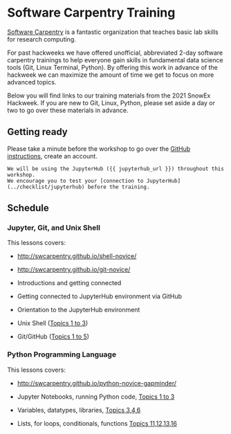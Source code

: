 # Software Carpentry Training

[Software Carpentry](https://software-carpentry.org) is a fantastic
organization that teaches basic lab skills for research computing.

For past hackweeks we have offered unofficial, abbreviated 2-day software
carpentry trainings to help everyone gain skills in fundamental data science
tools (Git, Linux Terminal, Python). By offering this work in advance of the
hackweek we can maximize the amount of time we get to focus on more advanced
topics.

Below you will find links to our training materials from the 2021 SnowEx
Hackweek. If you are new to Git, Linux, Python, please set aside a day or two
to go over these materials in advance.

## Getting ready

Please take a minute before the workshop to go over
the [GitHub instructions](../checklist/github.md), create an account.

```{attention}
We will be using the JupyterHub ({{ jupyterhub_url }}) throughout this workshop.
We encourage you to test your [connection to JupyterHub](../checklist/jupyterhub) before the training.
```

## Schedule

### Jupyter, Git, and Unix Shell

This lessons covers:

* http://swcarpentry.github.io/shell-novice/
* http://swcarpentry.github.io/git-novice/

* Introductions and getting connected
* Getting connected to JupyterHub environment via GitHub
* Orientation to the JupyterHub environment
* Unix Shell ([Topics 1 to 3](http://swcarpentry.github.io/shell-novice/))
* Git/GitHub ([Topics 1 to 5](http://swcarpentry.github.io/git-novice/))

### Python Programming Language

This lessons covers:

* http://swcarpentry.github.io/python-novice-gapminder/

* Jupyter Notebooks, running Python code, [Topics 1 to 3](http://swcarpentry.github.io/python-novice-gapminder)
* Variables, datatypes, libraries, [Topics 3,4,6](http://swcarpentry.github.io/python-novice-gapminder)
* Lists, for loops, conditionals, functions [Topics 11,12,13,16](http://swcarpentry.github.io/python-novice-gapminder)
